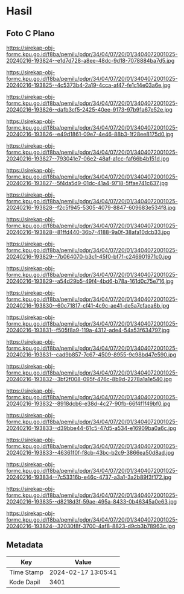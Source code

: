 # Hasil

## Foto C Plano

https://sirekap-obj-formc.kpu.go.id/f8ba/pemilu/pdpr/34/04/07/20/01/3404072001025-20240216-193824--e1d7d728-a8ee-48dc-9d18-7078884ba7d5.jpg

https://sirekap-obj-formc.kpu.go.id/f8ba/pemilu/pdpr/34/04/07/20/01/3404072001025-20240216-193825--4c5373b4-2a19-4cca-af47-fe1c14e03a6e.jpg

https://sirekap-obj-formc.kpu.go.id/f8ba/pemilu/pdpr/34/04/07/20/01/3404072001025-20240216-193826--dafb3cf5-2425-40ee-9173-97b91a67e52e.jpg

https://sirekap-obj-formc.kpu.go.id/f8ba/pemilu/pdpr/34/04/07/20/01/3404072001025-20240216-193826--e49d1861-09e7-4e46-88b3-1f28ee8175d0.jpg

https://sirekap-obj-formc.kpu.go.id/f8ba/pemilu/pdpr/34/04/07/20/01/3404072001025-20240216-193827--793041e7-06e2-48af-a1cc-faf66b4b151d.jpg

https://sirekap-obj-formc.kpu.go.id/f8ba/pemilu/pdpr/34/04/07/20/01/3404072001025-20240216-193827--5f4da5d9-01dc-41a4-9718-5ffae741c637.jpg

https://sirekap-obj-formc.kpu.go.id/f8ba/pemilu/pdpr/34/04/07/20/01/3404072001025-20240216-193828--f2c5f945-5305-4079-8847-609683e534f8.jpg

https://sirekap-obj-formc.kpu.go.id/f8ba/pemilu/pdpr/34/04/07/20/01/3404072001025-20240216-193828--81ffd440-36b7-4188-9a0f-38afa10dcb33.jpg

https://sirekap-obj-formc.kpu.go.id/f8ba/pemilu/pdpr/34/04/07/20/01/3404072001025-20240216-193829--7b064070-b3c1-45f0-bf7f-c246901971c0.jpg

https://sirekap-obj-formc.kpu.go.id/f8ba/pemilu/pdpr/34/04/07/20/01/3404072001025-20240216-193829--a54d29b5-49f4-4bd6-b78a-161d0c75e716.jpg

https://sirekap-obj-formc.kpu.go.id/f8ba/pemilu/pdpr/34/04/07/20/01/3404072001025-20240216-193830--60c71817-cf41-4c9c-ae41-de5a7cfaea6b.jpg

https://sirekap-obj-formc.kpu.go.id/f8ba/pemilu/pdpr/34/04/07/20/01/3404072001025-20240216-193831--f505f8a9-119a-4312-ade4-54a53f634797.jpg

https://sirekap-obj-formc.kpu.go.id/f8ba/pemilu/pdpr/34/04/07/20/01/3404072001025-20240216-193831--cad9b857-7c67-4509-8955-9c98bd47e590.jpg

https://sirekap-obj-formc.kpu.go.id/f8ba/pemilu/pdpr/34/04/07/20/01/3404072001025-20240216-193832--3bf2f008-095f-476c-8b9d-2278a1a1e540.jpg

https://sirekap-obj-formc.kpu.go.id/f8ba/pemilu/pdpr/34/04/07/20/01/3404072001025-20240216-193832--8918dcb6-e38d-4c27-90fb-66f4f1f49bf0.jpg

https://sirekap-obj-formc.kpu.go.id/f8ba/pemilu/pdpr/34/04/07/20/01/3404072001025-20240216-193833--d39bbe44-61c5-47d5-a534-e16909ba0a6c.jpg

https://sirekap-obj-formc.kpu.go.id/f8ba/pemilu/pdpr/34/04/07/20/01/3404072001025-20240216-193833--46361f0f-f8cb-43bc-b2c9-3866ea50d8ad.jpg

https://sirekap-obj-formc.kpu.go.id/f8ba/pemilu/pdpr/34/04/07/20/01/3404072001025-20240216-193834--7c53316b-e46c-4737-a3a1-3a2b89f3f172.jpg

https://sirekap-obj-formc.kpu.go.id/f8ba/pemilu/pdpr/34/04/07/20/01/3404072001025-20240216-193835--d8218d3f-59ae-495a-8433-0b46345a0e63.jpg

https://sirekap-obj-formc.kpu.go.id/f8ba/pemilu/pdpr/34/04/07/20/01/3404072001025-20240216-193824--32030f8f-3700-4af8-8823-d9cb3b78963c.jpg


## Metadata

| Key        | Value               |
| ---------- | ------------------- |
| Time Stamp | 2024-02-17 13:05:41 |
| Kode Dapil | 3401                |



